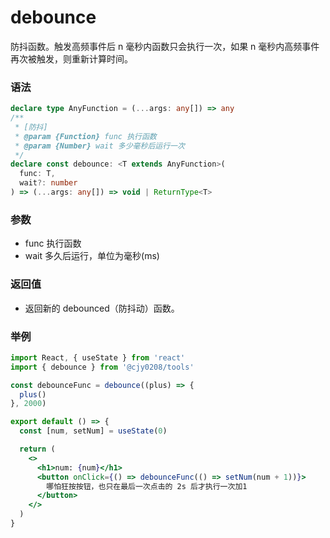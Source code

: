 # debounce

防抖函数。触发高频事件后 n 毫秒内函数只会执行一次，如果 n 毫秒内高频事件再次被触发，则重新计算时间。

### 语法

```ts
declare type AnyFunction = (...args: any[]) => any
/**
 * [防抖]
 * @param {Function} func 执行函数
 * @param {Number} wait 多少毫秒后运行一次
 */
declare const debounce: <T extends AnyFunction>(
  func: T,
  wait?: number
) => (...args: any[]) => void | ReturnType<T>
```

### 参数

- func 执行函数
- wait 多久后运行，单位为毫秒(ms)

### 返回值

- 返回新的 debounced（防抖动）函数。

### 举例

```jsx
import React, { useState } from 'react'
import { debounce } from '@cjy0208/tools'

const debounceFunc = debounce((plus) => {
  plus()
}, 2000)

export default () => {
  const [num, setNum] = useState(0)

  return (
    <>
      <h1>num: {num}</h1>
      <button onClick={() => debounceFunc(() => setNum(num + 1))}>
        哪怕狂按按钮，也只在最后一次点击的 2s 后才执行一次加1
      </button>
    </>
  )
}
```
